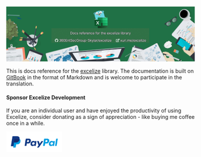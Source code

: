 <p align="center"><a href="https://xuri.me/excelize" target="_blank" alt="Excelize Document"><img width="750" src="./images/excelize-doc.png" alt="Docs reference for the excelize library"></a></p>

This is docs reference for the [excelize](https://github.com/360EntSecGroup-Skylar/excelize) library. The documentation is built on [GitBook](https://github.com/GitbookIO/gitbook) in the format of Markdown and is welcome to participate in the translation.

#### Sponsor Excelize Development

If you are an individual user and have enjoyed the productivity of using Excelize, consider donating as a sign of appreciation - like buying me coffee once in a while.

<a href="https://www.paypal.com/paypalme/xuri" title="Donate with Paypal" target="_blank"><img width="150" src="./images/donate@2x.png" alt="Donate with Paypal"></a>